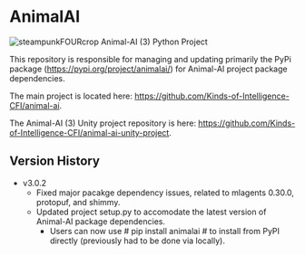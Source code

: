 # AnimalAI
![steampunkFOURcrop](https://github.com/Kinds-of-Intelligence-CFI/animal-ai/assets/65875290/df798f4a-cb2c-416f-a150-093b9382a621)
Animal-AI (3) Python Project

This repository is responsible for managing and updating primarily the PyPi package (https://pypi.org/project/animalai/) for Animal-AI project package dependencies. 

The main project is located here: https://github.com/Kinds-of-Intelligence-CFI/animal-ai.

The Animal-AI (3) Unity project repository is here: https://github.com/Kinds-of-Intelligence-CFI/animal-ai-unity-project.

## Version History

- v3.0.2
  - Fixed major pacakge dependency issues, related to mlagents 0.30.0, protopuf, and shimmy.
  - Updated project setup.py to accomodate the latest version of Animal-AI package dependencies.
    - Users can now use # pip install animalai # to install from PyPI directly (previously had to be done via locally). 
